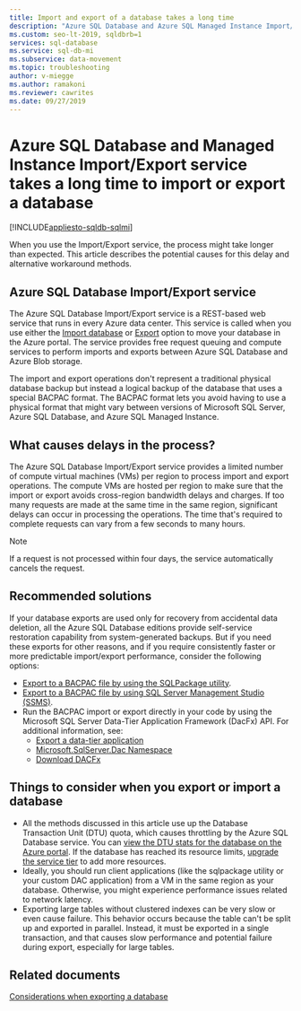 ```yaml
---
title: Import and export of a database takes a long time
description: "Azure SQL Database and Azure SQL Managed Instance Import/Export service takes a long time to import or export a database"
ms.custom: seo-lt-2019, sqldbrb=1
services: sql-database
ms.service: sql-db-mi
ms.subservice: data-movement
ms.topic: troubleshooting
author: v-miegge
ms.author: ramakoni
ms.reviewer: cawrites
ms.date: 09/27/2019
---
```


# Azure SQL Database and Managed Instance Import/Export service takes a long time to import or export a database

[!INCLUDE[appliesto-sqldb-sqlmi](../includes/appliesto-sqldb-sqlmi.md)]

When you use the Import/Export service, the process might take longer than expected. This article describes the potential causes for this delay and alternative workaround methods.

## Azure SQL Database Import/Export service

The Azure SQL Database Import/Export service is a REST-based web service that runs in every Azure data center. This service is called when you use either the [Import database](database-import.md#using-azure-portal) or [Export](./database-import.md#using-azure-portal) option to move your database in the Azure portal. The service provides free request queuing and compute services to perform imports and exports between Azure SQL Database and Azure Blob storage.

The import and export operations don't represent a traditional physical database backup but instead a logical backup of the database that uses a special BACPAC format. The BACPAC format lets you avoid having to use a physical format that might vary between versions of Microsoft SQL Server, Azure SQL Database, and Azure SQL Managed Instance.

## What causes delays in the process?

The Azure SQL Database Import/Export service provides a limited number of compute virtual machines (VMs) per region to process import and export operations. The compute VMs are hosted per region to make sure that the import or export avoids cross-region bandwidth delays and charges. If too many requests are made at the same time in the same region, significant delays can occur in processing the operations. The time that's required to complete requests can vary from a few seconds to many hours.

> [!NOTE]
> If a request is not processed within four days, the service automatically cancels the request.

## Recommended solutions

If your database exports are used only for recovery from accidental data deletion, all the Azure SQL Database editions provide self-service restoration capability from system-generated backups. But if you need these exports for other reasons, and if you require consistently faster or more predictable import/export performance, consider the following options:

* [Export to a BACPAC file by using the SQLPackage utility](./database-export.md#sqlpackage-utility).
* [Export to a BACPAC file by using SQL Server Management Studio (SSMS)](./database-export.md#sql-server-management-studio-ssms).
* Run the BACPAC import or export directly in your code by using the Microsoft SQL Server Data-Tier Application Framework (DacFx) API. For additional information, see:
  * [Export a data-tier application](/sql/relational-databases/data-tier-applications/export-a-data-tier-application)
  * [Microsoft.SqlServer.Dac Namespace](/dotnet/api/microsoft.sqlserver.dac)
  * [Download DACFx](https://www.microsoft.com/download/details.aspx?id=55713)

## Things to consider when you export or import a database

* All the methods discussed in this article use up the Database Transaction Unit (DTU) quota, which causes throttling by the Azure SQL Database service. You can [view the DTU stats for the database on the Azure portal](./monitor-tune-overview.md#azure-sql-database-and-azure-sql-managed-instance-resource-monitoring). If the database has reached its resource limits, [upgrade the service tier](./scale-resources.md) to add more resources.
* Ideally, you should run client applications (like the sqlpackage utility or your custom DAC application) from a VM in the same region as your database. Otherwise, you might experience performance issues related to network latency.
* Exporting large tables without clustered indexes can be very slow or even cause failure. This behavior occurs because the table can't be split up and exported in parallel. Instead, it must be exported in a single transaction, and that causes slow performance and potential failure during export, especially for large tables.


## Related documents

[Considerations when exporting a database](./database-export.md#considerations)